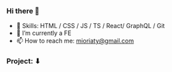 ### Hi there 👋
- 🔧 Skills: HTML / CSS / JS / TS / React/ GraphQL / Git 
- 🌱 I’m currently a FE
- 📫 How to reach me: mioriaty@gmail.com
### Project: ⬇ 
